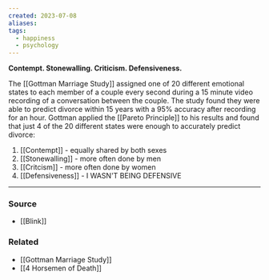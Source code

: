 ```yaml
---
created: 2023-07-08
aliases: 
tags:
  - happiness
  - psychology
---
```

**Contempt. Stonewalling. Criticism. Defensiveness.**

The [[Gottman Marriage Study]] assigned one of 20 different emotional states to each member of a couple every second during a 15 minute video recording of a conversation between the couple. The study found they were able to predict divorce within 15 years with a 95% accuracy after recording for an hour. Gottman applied the [[Pareto Principle]] to his results and found that just 4 of the 20 different states were enough to accurately predict divorce:

1. [[Contempt]]  - equally shared by both sexes
2. [[Stonewalling]]  - more often done by men
3. [[Critcism]]  - more often done by women
4. [[Defensiveness]] - I WASN'T BEING DEFENSIVE

****
### Source
- [[Blink]]

### Related
- [[Gottman Marriage Study]]
- [[4 Horsemen of Death]]